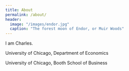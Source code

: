 ```yaml
---
title: About
permalink: /about/
header:
  image: "/images/endor.jpg"
  caption: "The forest moon of Endor, or Muir Woods"
---
```



I am Charles. 

University of Chicago, Department of Economics

University of Chicago, Booth School of Business

